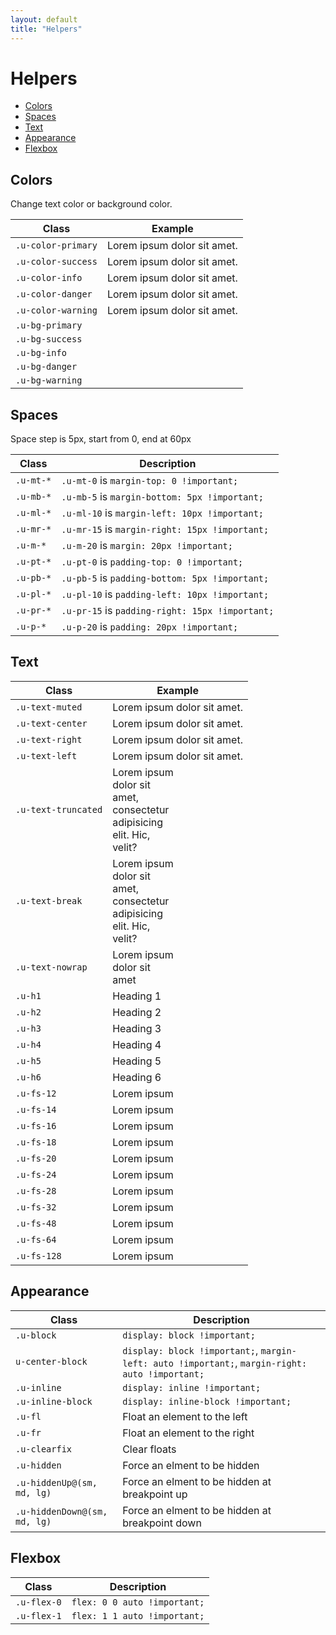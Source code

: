 ```yaml
---
layout: default
title: "Helpers"
---
```


# Helpers

- [Colors](#colors)
- [Spaces](#spaces)
- [Text](#text)
- [Appearance](#appearance)
- [Flexbox](#flexbox)

## Colors
Change text color or background color.

<table class="table table--bordered">
  <thead>
      <tr>
          <th>Class</th>
          <th>Example</th>
      </tr>
  </thead>
  <tbody>
      <tr>
          <td><code>.u-color-primary</code></td>
          <td><span class="u-color-primary">Lorem ipsum dolor sit amet.</span></td>
      </tr>
      <tr>
          <td><code>.u-color-success</code></td>
          <td><span class="u-color-success">Lorem ipsum dolor sit amet.</span></td>
      </tr>
      <tr>
          <td><code>.u-color-info</code></td>
          <td><span class="u-color-info">Lorem ipsum dolor sit amet.</span></td>
      </tr>
      <tr>
          <td><code>.u-color-danger</code></td>
          <td><span class="u-color-danger">Lorem ipsum dolor sit amet.</span></td>
      </tr>
      <tr>
          <td><code>.u-color-warning</code></td>
          <td><span class="u-color-warning">Lorem ipsum dolor sit amet.</span></td>
      </tr>
      <tr>
          <td><code>.u-bg-primary</code></td>
          <td><span class="u-bg-primary u-pr-60 u-pb-5"></span></td>
      </tr>
      <tr>
          <td><code>.u-bg-success</code></td>
          <td><span class="u-bg-success u-pr-60 u-pb-5"></span></td>
      </tr>
      <tr>
          <td><code>.u-bg-info</code></td>
          <td><span class="u-bg-info u-pr-60 u-pb-5"></span></td>
      </tr>
      <tr>
          <td><code>.u-bg-danger</code></td>
          <td><span class="u-bg-danger u-pr-60 u-pb-5"></span></td>
      </tr>
      <tr>
          <td><code>.u-bg-warning</code></td>
          <td><span class="u-bg-warning u-pr-60 u-pb-5"></span></td>
      </tr>
  </tbody>
</table>

## Spaces
Space step is 5px, start from 0, end at 60px

<table class="table table--bordered">
  <thead>
      <tr>
          <th>Class</th>
          <th>Description</th>
      </tr>
  </thead>
  <tbody>
      <tr>
          <td><code>.u-mt-*</code></td>
          <td>
              <code>.u-mt-0</code> is <code>margin-top: 0 !important;</code>
          </td>
      </tr>
      <tr>
          <td><code>.u-mb-*</code></td>
          <td>
              <code>.u-mb-5</code> is <code>margin-bottom: 5px !important;</code>
          </td>
      </tr>
      <tr>
          <td><code>.u-ml-*</code></td>
          <td>
              <code>.u-ml-10</code> is <code>margin-left: 10px !important;</code>
          </td>
      </tr>
      <tr>
          <td><code>.u-mr-*</code></td>
          <td>
              <code>.u-mr-15</code> is <code>margin-right: 15px !important;</code>
          </td>
      </tr>
      <tr>
          <td><code>.u-m-*</code></td>
          <td>
              <code>.u-m-20</code> is <code>margin: 20px !important;</code>
          </td>
      </tr>
      <tr>
          <td><code>.u-pt-*</code></td>
          <td>
              <code>.u-pt-0</code> is <code>padding-top: 0 !important;</code>
          </td>
      </tr>
      <tr>
          <td><code>.u-pb-*</code></td>
          <td>
              <code>.u-pb-5</code> is <code>padding-bottom: 5px !important;</code>
          </td>
      </tr>
      <tr>
          <td><code>.u-pl-*</code></td>
          <td>
              <code>.u-pl-10</code> is <code>padding-left: 10px !important;</code>
          </td>
      </tr>
      <tr>
          <td><code>.u-pr-*</code></td>
          <td>
              <code>.u-pr-15</code> is <code>padding-right: 15px !important;</code>
          </td>
      </tr>
      <tr>
          <td><code>.u-p-*</code></td>
          <td>
              <code>.u-p-20</code> is <code>padding: 20px !important;</code>
          </td>
      </tr>
  </tbody>
</table>

## Text
<table class="table table--bordered">
  <thead>
      <tr>
          <th>Class</th>
          <th>Example</th>
      </tr>
  </thead>
  <tbody>
      <tr>
          <td><code>.u-text-muted</code></td>
          <td><span class="u-text-muted">Lorem ipsum dolor sit amet.</span></td>
      </tr>
      <tr>
          <td><code>.u-text-center</code></td>
          <td><div class="u-text-center">Lorem ipsum dolor sit amet.</div></td>
      </tr>
      <tr>
          <td><code>.u-text-right</code></td>
          <td><div class="u-text-right">Lorem ipsum dolor sit amet.</div></td>
      </tr>
      <tr>
          <td><code>.u-text-left</code></td>
          <td><div class="u-text-left">Lorem ipsum dolor sit amet.</div></td>
      </tr>
      <tr>
          <td><code>.u-text-truncated</code></td>
          <td><div class="u-text-truncated" style="width: 100px;">Lorem ipsum dolor sit amet, consectetur adipisicing elit. Hic, velit?</div></td>
      </tr>
      <tr>
          <td><code>.u-text-break</code></td>
          <td><div class="u-text-break" style="width: 100px;">Lorem ipsum dolor sit amet, consectetur adipisicing elit. Hic, velit?</div></td>
      </tr>
      <tr>
          <td><code>.u-text-nowrap</code></td>
          <td><div class="u-text-nowrap" style="width: 100px;">Lorem ipsum dolor sit amet</div></td>
      </tr>
      <tr>
          <td><code>.u-h1</code></td>
          <td><span class="u-h1">Heading 1</span></td>
      </tr>
      <tr>
          <td><code>.u-h2</code></td>
          <td><span class="u-h2">Heading 2</span></td>
      </tr>
      <tr>
          <td><code>.u-h3</code></td>
          <td><span class="u-h3">Heading 3</span></td>
      </tr>
      <tr>
          <td><code>.u-h4</code></td>
          <td><span class="u-h4">Heading 4</span></td>
      </tr>
      <tr>
          <td><code>.u-h5</code></td>
          <td><span class="u-h5">Heading 5</span></td>
      </tr>
      <tr>
          <td><code>.u-h6</code></td>
          <td><span class="u-h6">Heading 6</span></td>
      </tr>
      <tr>
          <td><code>.u-fs-12</code></td>
          <td><span class="u-fs-12">Lorem ipsum</span></td>
      </tr>
      <tr>
          <td><code>.u-fs-14</code></td>
          <td><span class="u-fs-14">Lorem ipsum</span></td>
      </tr>
      <tr>
          <td><code>.u-fs-16</code></td>
          <td><span class="u-fs-16">Lorem ipsum</span></td>
      </tr>
      <tr>
          <td><code>.u-fs-18</code></td>
          <td><span class="u-fs-18">Lorem ipsum</span></td>
      </tr>
      <tr>
          <td><code>.u-fs-20</code></td>
          <td><span class="u-fs-20">Lorem ipsum</span></td>
      </tr>
      <tr>
          <td><code>.u-fs-24</code></td>
          <td><span class="u-fs-24">Lorem ipsum</span></td>
      </tr>
      <tr>
          <td><code>.u-fs-28</code></td>
          <td><span class="u-fs-28">Lorem ipsum</span></td>
      </tr>
      <tr>
          <td><code>.u-fs-32</code></td>
          <td><span class="u-fs-32">Lorem ipsum</span></td>
      </tr>
      <tr>
          <td><code>.u-fs-48</code></td>
          <td><span class="u-fs-48">Lorem ipsum</span></td>
      </tr>
      <tr>
          <td><code>.u-fs-64</code></td>
          <td><span class="u-fs-64">Lorem ipsum</span></td>
      </tr>
      <tr>
          <td><code>.u-fs-128</code></td>
          <td><span class="u-fs-128">Lorem ipsum</span></td>
      </tr>
  </tbody>
</table>

## Appearance
<table class="table table--bordered">
  <thead>
      <tr>
          <th>Class</th>
          <th>Description</th>
      </tr>
  </thead>
  <tbody>
      <tr>
          <td><code>.u-block</code></td>
          <td><code>display: block !important;</code></td>
      </tr>
      <tr>
          <td><code>u-center-block</code></td>
          <td><code>display: block !important;</code>, <code>margin-left: auto !important;</code>, <code>margin-right: auto !important;</code></td>
      </tr>
      <tr>
          <td><code>.u-inline</code></td>
          <td><code>display: inline !important;</code></td>
      </tr>
      <tr>
          <td><code>.u-inline-block</code></td>
          <td><code>display: inline-block !important;</code></td>
      </tr>
      <tr>
          <td><code>.u-fl</code></td>
          <td>Float an element to the left</td>
      </tr>
      <tr>
          <td><code>.u-fr</code></td>
          <td>Float an element to the right</td>
      </tr>
      <tr>
          <td><code>.u-clearfix</code></td>
          <td>Clear floats</td>
      </tr>
      <tr>
          <td><code>.u-hidden</code></td>
          <td>Force an elment to be hidden</td>
      </tr>
      <tr>
          <td><code>.u-hiddenUp@(sm, md, lg)</code></td>
          <td>Force an elment to be hidden at breakpoint up</td>
      </tr>
      <tr>
          <td><code>.u-hiddenDown@(sm, md, lg)</code></td>
          <td>Force an elment to be hidden at breakpoint down</td>
      </tr>
  </tbody>
</table>

## Flexbox
<table class="table table--bordered">
    <thead>
        <tr>
            <th>Class</th>
            <th>Description</th>
        </tr>
    </thead>
    <tbody>
        <tr>
            <td><code>.u-flex-0</code></td>
            <td><code>flex: 0 0 auto !important;</code></td>
        </tr>
        <tr>
            <td><code>.u-flex-1</code></td>
            <td><code>flex: 1 1 auto !important;</code></td>
        </tr>
    </tbody>
</table>
